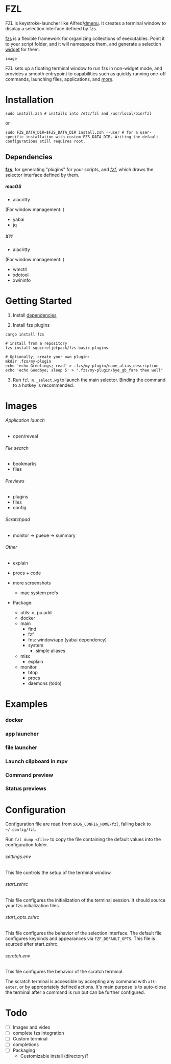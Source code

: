 # FZL
FZL is keystroke-launcher like Alfred/[dmenu](https://github.com/aario/dmenu). It creates a terminal window to display a selection interface defined by fzs.

[fzs](#https://github.com/squirreljetpack/fzs) is a flexible framework for organizing collections of executables. Point it to your script folder, and it will namespace them, and generate a selection [widget](#https://linux.die.net/man/1/zshzle) for them.

```
image
```

FZL sets up a floating terminal window to run fzs in non-widget mode, and provides a smooth entrypoint to capabilities such as quickly running one-off commands, launching files, applications, and [more](#examples). 


# Installation

```shell
sudo install.zsh # installs into /etc/fzl and /usr/local/bin/fzl
```
or
```shell
sudo FZS_DATA_DIR=$FZS_DATA_DIR install.zsh --user # for a user-specific installation with custom FZS_DATA_DIR. Writing the default configurations still requires root.
```



## Dependencies

**[fzs](#https://github.com/squirreljetpack/fzs)**, for generating "plugins" for your scripts, and
*[fzf](#https://github.com/junegunn/fzf)*, which draws the selector interface defined by them.


##### macOS

- alacritty

(For window management: )
- yabai
- jq


##### X11

- alacritty

(For window management: )
- wmctrl
- xdotool
- xwininfo


# Getting Started

1. Install [dependencies](#dependencies)

2. Install fzs plugins

```shell
cargo install fzs

# install from a repository
fzs install squirreljetpack/fzs-basic-plugins

# Optionally, create your own plugin:
mkdir .fzs/my-plugin
echo 'echo Greetings; read' > .fzs/my-plugin/name_alias_description
echo 'echo Goodbye; sleep 5' > ".fzs/my-plugin/bye_gb_fare thee well"
```

3. Run `fzl m._select.wg` to launch the main selector. Binding the command to a hotkey is recommended.

# Images

###### Application launch

- open/reveal

###### File search

- bookmarks
- files

###### Previews

- plugins
- files
- config

###### Scratchpad

- monitor -> pueue -> summary

###### Other

- explain
- procs + code
- more screenshots
  - mac system prefs

- Package:
  - utils: o, pu.add
  - docker
  - main
    - find
    - fzf
    - fns: window/app (yabai dependency)
    - system
      - simple aliases
  - misc
    - explain
  - monitor
    - btop
    - procs
    - daemons (todo)

# Examples

### docker

### app launcher

### file launcher

### Launch clipboard in mpv

### Command preview

### Status previews

# Configuration

Configuration file are read from `$XDG_CONFIG_HOME/fzl`, falling back to `~/.config/fzl`.

Run `fzl dump <file>` to copy the file containing the default values into the configuration folder.

###### settings.env

This file controls the setup of the terminal window.

###### start.zshrc

This file configures the initialization of the terminal session. It should source your fzs initialization files.

###### start_opts.zshrc

This file configures the behavior of the selection interface. The default file configures keybinds and appearances via `FZF_DEFAULT_OPTS`. This file is sourced after start.zshrc.

###### scratch.env

This file configures the behavior of the scratch terminal.

The scratch terminal is accessible by accepting any command with `alt-enter`, or by appropriately defined actions. It's main purpose is to auto-close the terminal after a command is run but can be further configured.

# Todo

- [ ] Images and video
- [ ] complete fzs integration
- [ ] Custom terminal
- [ ] completions
- [ ] Packaging
  - Customizable install (directory)?